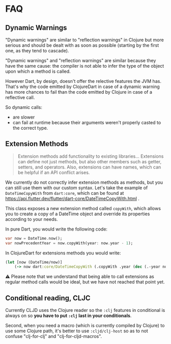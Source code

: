 # FAQ
## Dynamic Warnings
"Dynamic warnings" are similar to "reflection warnings" in Clojure but more serious and should be dealt with as soon as possible (starting by the first one, as they tend to cascade).

"Dynamic warnings" and "reflection warnings" are similar because they have the same cause: the compiler is not able to infer the type of the object upon which a method is called.

However Dart, by design, doesn't offer the relective features the JVM has. That's why the code emitted by ClojureDart in case of a dynamic warning has more chances to fail than the code emitted by Clojure in case of a reflective call.

So dynamic calls:
* are slower
* can fail at runtime because their arguments weren't properly casted to the correct type.
## Extension Methods
> Extension methods add functionality to existing libraries... Extensions can define not just methods, but also other members such as getter, setters, and operators. Also, extensions can have names, which can be helpful if an API conflict arises.

We currently do not correctly infer extension methods as methods, but you can still use them with our custom syntax.
Let's take the example of `DateTimeCopyWith` from `dart:core`, which can be found at https://api.flutter.dev/flutter/dart-core/DateTimeCopyWith.html .

This class exposes a new extension method called `copyWith`, which allows you to create a copy of a DateTime object and override its properties according to your needs.

In pure Dart, you would write the following code:
``` dart
var now = DateTime.now();
var nowPrecedentYear = now.copyWith(year: now.year - 1);
```
In ClojureDart for extensions methods you would write:

``` clojure
(let [now (DateTime/now)]
    (-> now dart:core/DateTimeCopyWith (.copyWith .year (dec (.-year now)))))
```
⚠️ Please note that we understand that being able to call extensions as regular method calls would be ideal, but we have not reached that point yet.

## Conditional reading, CLJC
Currently CLJD uses the Clojure reader so the `:clj` features in conditional is always on so **you have to put `:clj` last in your conditionals**.

Second, when you need a macro (which is currently compiled by Clojure) to use some Clojure path, it's better to use `:cljd/clj-host` so as to not confuse "clj-for-clj" and "clj-for-cljd-macros".
